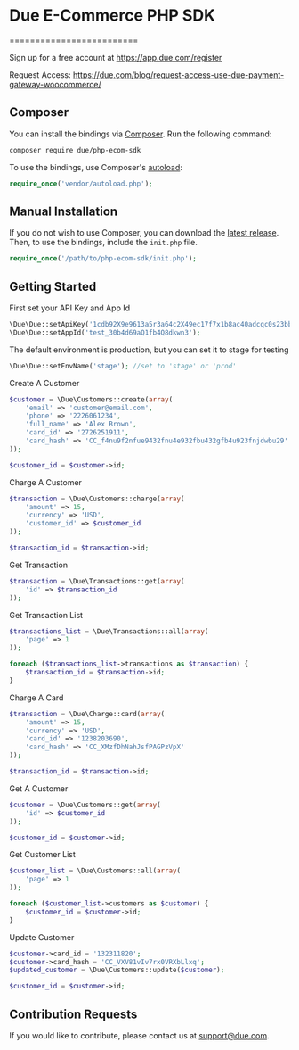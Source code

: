 # Due E-Commerce PHP SDK
=========================

Sign up for a free account at https://app.due.com/register

Request Access: https://due.com/blog/request-access-use-due-payment-gateway-woocommerce/

## Composer

You can install the bindings via [Composer](http://getcomposer.org/). Run the following command:

```bash
composer require due/php-ecom-sdk
```

To use the bindings, use Composer's [autoload](https://getcomposer.org/doc/00-intro.md#autoloading):

```php
require_once('vendor/autoload.php');
```

## Manual Installation

If you do not wish to use Composer, you can download the [latest release](https://github.com/due/php-ecom-sdk/releases). Then, to use the bindings, include the `init.php` file.

```php
require_once('/path/to/php-ecom-sdk/init.php');
```

## Getting Started

First set your API Key and App Id

```php
\Due\Due::setApiKey('1cdb92X9e9613a5r3a64c2X49ec17f7x1b8ac40adcqc0s23bb7f8bxc7q1y');
\Due\Due::setAppId('test_30b4d69aQ1fb4Q8dkwn3');
```

The default environment is production, but you can set it to stage for testing

```php
\Due\Due::setEnvName('stage'); //set to 'stage' or 'prod'
```

Create A Customer

```php
$customer = \Due\Customers::create(array(
    'email' => 'customer@email.com',
    'phone' => '2226061234',
    'full_name' => 'Alex Brown',
    'card_id' => '2726251911',
    'card_hash' => 'CC_f4nu9f2nfue9432fnu4e932fbu432gfb4u923fnjdwbu29'
));

$customer_id = $customer->id;
```

Charge A Customer

```php
$transaction = \Due\Customers::charge(array(
    'amount' => 15,
    'currency' => 'USD',
    'customer_id' => $customer_id
));

$transaction_id = $transaction->id;
```

Get Transaction

```php
$transaction = \Due\Transactions::get(array(
    'id' => $transaction_id
));
```

Get Transaction List

```php
$transactions_list = \Due\Transactions::all(array(
    'page' => 1
));

foreach ($transactions_list->transactions as $transaction) {
    $transaction_id = $transaction->id;
}
```

Charge A Card

```php
$transaction = \Due\Charge::card(array(
    'amount' => 15,
    'currency' => 'USD',
    'card_id' => '1238203690',
    'card_hash' => 'CC_XMzfDhNahJsfPAGPzVpX'
));

$transaction_id = $transaction->id;
```

Get A Customer

```php
$customer = \Due\Customers::get(array(
    'id' => $customer_id
));

$customer_id = $customer->id;
```

Get Customer List

```php
$customer_list = \Due\Customers::all(array(
    'page' => 1
));

foreach ($customer_list->customers as $customer) {
    $customer_id = $customer->id;
}
```

Update Customer

```php
$customer->card_id = '132311820';
$customer->card_hash = 'CC_VXV81vIv7rx0VRXbLlxq';
$updated_customer = \Due\Customers::update($customer);

$customer_id = $customer->id;
```

## Contribution Requests

If you would like to contribute, please contact us at [support@due.com](mailto:support@due.com).

